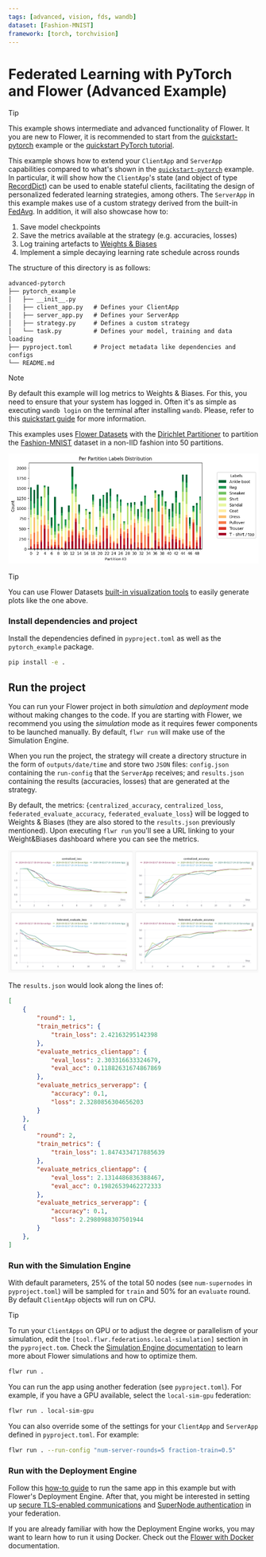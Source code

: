 ```yaml
---
tags: [advanced, vision, fds, wandb]
dataset: [Fashion-MNIST]
framework: [torch, torchvision]
---
```


# Federated Learning with PyTorch and Flower (Advanced Example)

> [!TIP]
> This example shows intermediate and advanced functionality of Flower. It you are new to Flower, it is recommended to start from the [quickstart-pytorch](https://github.com/adap/flower/tree/main/examples/quickstart-pytorch) example or the [quickstart PyTorch tutorial](https://flower.ai/docs/framework/tutorial-quickstart-pytorch.html).

This example shows how to extend your `ClientApp` and `ServerApp` capabilities compared to what's shown in the [`quickstart-pytorch`](https://github.com/adap/flower/tree/main/examples/quickstart-pytorch) example. In particular, it will show how the `ClientApp`'s state (and object of type [RecordDict](https://flower.ai/docs/framework/ref-api/flwr.common.RecordDict.html)) can be used to enable stateful clients, facilitating the design of personalized federated learning strategies, among others. The `ServerApp` in this example makes use of a custom strategy derived from the built-in [FedAvg](https://flower.ai/docs/framework/ref-api/flwr.serverapp.strategy.FedAvg.html). In addition, it will also showcase how to:

1. Save model checkpoints
2. Save the metrics available at the strategy (e.g. accuracies, losses)
3. Log training artefacts to [Weights & Biases](https://wandb.ai/site)
4. Implement a simple decaying learning rate schedule across rounds

The structure of this directory is as follows:

```shell
advanced-pytorch
├── pytorch_example
│   ├── __init__.py
│   ├── client_app.py   # Defines your ClientApp
│   ├── server_app.py   # Defines your ServerApp
│   ├── strategy.py     # Defines a custom strategy
│   └── task.py         # Defines your model, training and data loading
├── pyproject.toml      # Project metadata like dependencies and configs
└── README.md
```

> [!NOTE]
> By default this example will log metrics to Weights & Biases. For this, you need to ensure that your system has logged in. Often it's as simple as executing `wandb login` on the terminal after installing `wandb`. Please, refer to this [quickstart guide](https://docs.wandb.ai/quickstart#2-log-in-to-wb) for more information.

This examples uses [Flower Datasets](https://flower.ai/docs/datasets/) with the [Dirichlet Partitioner](https://flower.ai/docs/datasets/ref-api/flwr_datasets.partitioner.DirichletPartitioner.html#flwr_datasets.partitioner.DirichletPartitioner) to partition the [Fashion-MNIST](https://huggingface.co/datasets/zalando-datasets/fashion_mnist) dataset in a non-IID fashion into 50 partitions.

![](_static/fmnist_50_lda.png)

> [!TIP]
> You can use Flower Datasets [built-in visualization tools](https://flower.ai/docs/datasets/tutorial-visualize-label-distribution.html) to easily generate plots like the one above.

### Install dependencies and project

Install the dependencies defined in `pyproject.toml` as well as the `pytorch_example` package.

```bash
pip install -e .
```

## Run the project

You can run your Flower project in both _simulation_ and _deployment_ mode without making changes to the code. If you are starting with Flower, we recommend you using the _simulation_ mode as it requires fewer components to be launched manually. By default, `flwr run` will make use of the Simulation Engine.

When you run the project, the strategy will create a directory structure in the form of `outputs/date/time` and store two `JSON` files: `config.json` containing the `run-config` that the `ServerApp` receives; and `results.json` containing the results (accuracies, losses) that are generated at the strategy.

By default, the metrics: {`centralized_accuracy`, `centralized_loss`, `federated_evaluate_accuracy`, `federated_evaluate_loss`} will be logged to Weights & Biases (they are also stored to the `results.json` previously mentioned). Upon executing `flwr run` you'll see a URL linking to your Weight&Biases dashboard where you can see the metrics.

![](_static/wandb_plots.png)

The `results.json` would look along the lines of:

```JSON
[
    {
        "round": 1,
        "train_metrics": {
            "train_loss": 2.42163295142398
        },
        "evaluate_metrics_clientapp": {
            "eval_loss": 2.303316633324679,
            "eval_acc": 0.11882631674867869
        },
        "evaluate_metrics_serverapp": {
            "accuracy": 0.1,
            "loss": 2.3280856304656203
        }
    },
    {
        "round": 2,
        "train_metrics": {
            "train_loss": 1.8474334717885639
        },
        "evaluate_metrics_clientapp": {
            "eval_loss": 2.1314486836388467,
            "eval_acc": 0.19826539462272333
        },
        "evaluate_metrics_serverapp": {
            "accuracy": 0.1,
            "loss": 2.2980988307501944
        }
    },
]
```

### Run with the Simulation Engine

With default parameters, 25% of the total 50 nodes (see `num-supernodes` in `pyproject.toml`) will be sampled for `train` and 50% for an `evaluate` round. By default `ClientApp` objects will run on CPU.

> [!TIP]
> To run your `ClientApps` on GPU or to adjust the degree or parallelism of your simulation, edit the `[tool.flwr.federations.local-simulation]` section in the `pyproject.tom`. Check the [Simulation Engine documentation](https://flower.ai/docs/framework/how-to-run-simulations.html) to learn more about Flower simulations and how to optimize them.

```bash
flwr run .
```

You can run the app using another federation (see `pyproject.toml`). For example, if you have a GPU available, select the `local-sim-gpu` federation:

```bash
flwr run . local-sim-gpu
```

You can also override some of the settings for your `ClientApp` and `ServerApp` defined in `pyproject.toml`. For example:

```bash
flwr run . --run-config "num-server-rounds=5 fraction-train=0.5"
```

### Run with the Deployment Engine

Follow this [how-to guide](https://flower.ai/docs/framework/how-to-run-flower-with-deployment-engine.html) to run the same app in this example but with Flower's Deployment Engine. After that, you might be interested in setting up [secure TLS-enabled communications](https://flower.ai/docs/framework/how-to-enable-tls-connections.html) and [SuperNode authentication](https://flower.ai/docs/framework/how-to-authenticate-supernodes.html) in your federation.

If you are already familiar with how the Deployment Engine works, you may want to learn how to run it using Docker. Check out the [Flower with Docker](https://flower.ai/docs/framework/docker/index.html) documentation.
